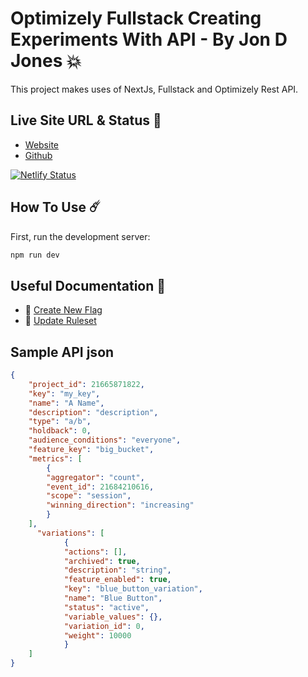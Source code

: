 # Optimizely Fullstack Creating Experiments With API -  By Jon D Jones 💥

This project makes uses of NextJs, Fullstack and Optimizely Rest API.

## Live Site URL & Status 👺

- [Website](https://optimizely-fullstack-creating-experiments-with-api.netlify.app/)
- [Github](https://github.com/jondjones-poc/optimizely-fullstack-creating-experiments-with-api)

[![Netlify Status](https://api.netlify.com/api/v1/badges/582487fd-cb1a-4bab-b3e3-ab76bc4e3cd3/deploy-status)](https://app.netlify.com/sites/optimizely-fullstack-creating-experiments-with-api/deploys)

## How To Use ☄️

First, run the development server:

```bash
npm run dev
```

## Useful Documentation 📄

- 🔗 [Create New Flag](https://library.optimizely.com/docs/api/flags/v1/index.html#operation/create_flag)
- 🔗 [Update Ruleset](htps://library.optimizely.com/docs/api/flags/v1/index.html#operation/update_ruleset)


## Sample API json

```json
{
    "project_id": 21665871822,
    "key": "my_key",
    "name": "A Name",
    "description": "description",
    "type": "a/b",
    "holdback": 0,
    "audience_conditions": "everyone",
    "feature_key": "big_bucket",
    "metrics": [
        {
        "aggregator": "count",
        "event_id": 21684210616,
        "scope": "session",
        "winning_direction": "increasing"
        }
    ],
      "variations": [
            {
            "actions": [],
            "archived": true,
            "description": "string",
            "feature_enabled": true,
            "key": "blue_button_variation",
            "name": "Blue Button",
            "status": "active",
            "variable_values": {},
            "variation_id": 0,
            "weight": 10000
            }
    ]
}
```
